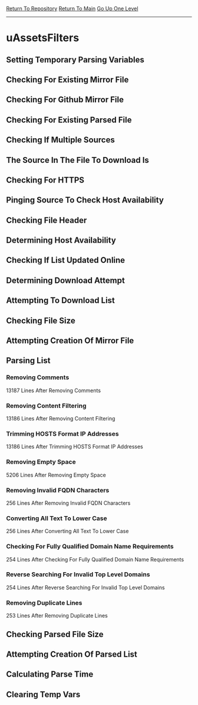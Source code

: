 [Return To Repository](https://github.com/deathbybandaid/piholeparser/)
[Return To Main](https://github.com/deathbybandaid/piholeparser/blob/master/RecentRunLogs/Mainlog.md)
[Go Up One Level](https://github.com/deathbybandaid/piholeparser/blob/master/RecentRunLogs/TopLevelScripts/30-Processing-External-Blacklists.md)
____________________________________
# uAssetsFilters
## Setting Temporary Parsing Variables
## Checking For Existing Mirror File
## Checking For Github Mirror File
## Checking For Existing Parsed File
## Checking If Multiple Sources
## The Source In The File To Download Is
## Checking For HTTPS
## Pinging Source To Check Host Availability
## Checking File Header
## Determining Host Availability
## Checking If List Updated Online
## Determining Download Attempt
## Attempting To Download List
## Checking File Size
## Attempting Creation Of Mirror File
## Parsing List
### Removing Comments
13187 Lines After Removing Comments
### Removing Content Filtering
13186 Lines After Removing Content Filtering
### Trimming HOSTS Format IP Addresses
13186 Lines After Trimming HOSTS Format IP Addresses
### Removing Empty Space
5206 Lines After Removing Empty Space
### Removing Invalid FQDN Characters
256 Lines After Removing Invalid FQDN Characters
### Converting All Text To Lower Case
256 Lines After Converting All Text To Lower Case
### Checking For Fully Qualified Domain Name Requirements
254 Lines After Checking For Fully Qualified Domain Name Requirements
### Reverse Searching For Invalid Top Level Domains
254 Lines After Reverse Searching For Invalid Top Level Domains
### Removing Duplicate Lines
253 Lines After Removing Duplicate Lines
## Checking Parsed File Size
## Attempting Creation Of Parsed List
## Calculating Parse Time
## Clearing Temp Vars
